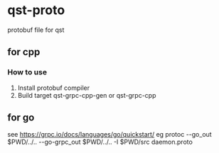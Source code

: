 # qst-proto
protobuf file for qst

## for cpp
### How to use
1. Install protobuf compiler
2. Build target qst-grpc-cpp-gen or qst-grpc-cpp

## for go
see https://grpc.io/docs/languages/go/quickstart/
eg protoc --go_out $PWD/../.. --go-grpc_out $PWD/../.. -I $PWD/src daemon.proto